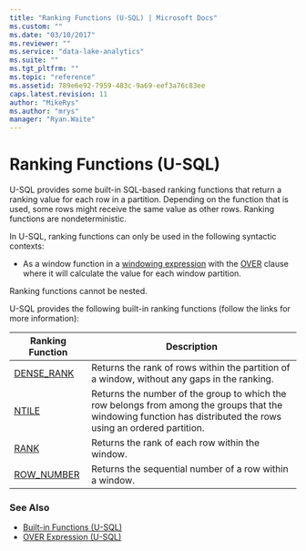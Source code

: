 ```yaml
---
title: "Ranking Functions (U-SQL) | Microsoft Docs"
ms.custom: ""
ms.date: "03/10/2017"
ms.reviewer: ""
ms.service: "data-lake-analytics"
ms.suite: ""
ms.tgt_pltfrm: ""
ms.topic: "reference"
ms.assetid: 789e6e92-7959-483c-9a69-eef3a76c83ee
caps.latest.revision: 11
author: "MikeRys"
ms.author: "mrys"
manager: "Ryan.Waite"
---
```

# Ranking Functions (U-SQL)
U-SQL provides some built-in SQL-based ranking functions that return a ranking value for each row in a partition. Depending on the function that is used, some rows might receive the same value as other rows. Ranking functions are nondeterministic. 

In U-SQL, ranking functions can only be used in the following syntactic contexts: 

* As a window function in a [windowing expression](over-expression-u-sql.md) with the [OVER](over-expression-u-sql.md) clause where it will calculate the value for each window partition. 

Ranking functions cannot be nested. 

U-SQL provides the following built-in ranking functions (follow the links for more information): 

|Ranking Function|Description|
|------|----|
|[DENSE_RANK](dense-rank-u-sql.md)|Returns the rank of rows within the partition of a window, without any gaps in the ranking. |
|[NTILE](ntile-u-sql.md)|Returns the number of the group to which the row belongs from among the groups that the windowing function has distributed the rows using an ordered partition.|
|[RANK](rank-u-sql.md) |Returns the rank of each row within the window. |
|[ROW_NUMBER ](row-number-u-sql.md) | Returns the sequential number of a row within a window.|
 
### See Also 
* [Built-in Functions (U-SQL)](built-in-functions-u-sql.md)  
* [OVER Expression (U-SQL)](over-expression-u-sql.md)  






